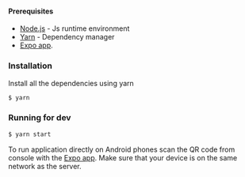 
#### Prerequisites
* [Node.js](https://nodejs.org/en/) - Js runtime environment
* [Yarn](https://yarnpkg.com/en/T) - Dependency manager
* [Expo app](https://play.google.com/store/apps/details?id=host.exp.exponent&hl=en).
 
### Installation
Install all the dependencies using yarn
```sh
$ yarn
```
### Running for dev
```sh
$ yarn start
```
To run application directly on Android phones scan the QR code from console with the [Expo app](https://play.google.com/store/apps/details?id=host.exp.exponent&hl=en).
Make sure that your device is on the same network as the server.
